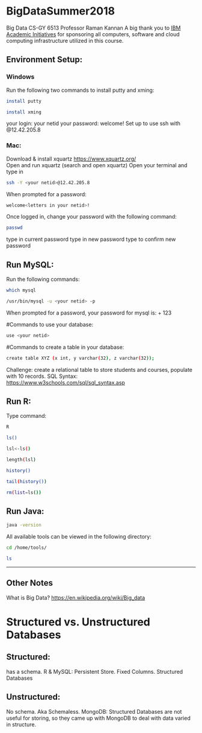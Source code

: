# BigDataSummer2018
Big Data CS-GY 6513 Professor Raman Kannan
A big thank you to [IBM Academic Initiatives](https://developer.ibm.com/academic/) for sponsoring all computers, software and cloud computing infrastructure utilized in this course.


## Environment Setup:
### Windows
Run the following two commands to install putty and xming:
```sh
install putty
```

```sh
install xming
```
your login: your netid
your password: welcome<letters in your netid>!
Set up to use ssh with <your netid>@12.42.205.8

### Mac:
Download & install xquartz 
https://www.xquartz.org/  
Open and run xquartz (search and open xquartz)
Open your terminal and type in 
```sh
ssh -Y <your netid>@12.42.205.8
```
When prompted for a password:
```sh
welcome<letters in your netid>!
```
Once logged in, change your password with the following command:
```sh
passwd
```
type in current password 
type in new password
type to confirm new password

## Run MySQL:
Run the following commands: 
```sh
which mysql
```
```sh
/usr/bin/mysql -u <your netid> -p
```
When prompted for a password, your password for mysql is:
<your netid> + 123

#Commands to use your database:
```sh 
use <your netid>
```
#Commands to create a table in your database: 
```sh
create table XYZ (x int, y varchar(32), z varchar(32));
```
Challenge: create a relational table to store students and courses, populate with 10 records.
SQL Syntax: 
https://www.w3schools.com/sql/sql_syntax.asp

## Run R: 
Type command:
```sh 
R
```
```sh
ls()
```
```sh
lsl<-ls()
```
```sh
length(lsl)
```
```sh
history()
```
```sh
tail(history())
```
```sh
rm(list=ls())
```

## Run Java: 
```sh
java -version
```


All available tools can be viewed in the following directory: 
```sh
cd /home/tools/
```
```sh
ls
```


--- 
## Other Notes
What is Big Data? 
https://en.wikipedia.org/wiki/Big_data

# Structured vs. Unstructured Databases
## Structured: 
has a schema. 
R & MySQL: Persistent Store. Fixed Columns. Structured Databases 

## Unstructured:
No schema. Aka Schemaless. 
MongoDB: Structured Databases are not useful for storing, so they came up with MongoDB to deal with data varied in structure.
